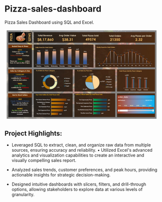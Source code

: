 # Pizza-sales-dashboard
Pizza Sales Dashboard using SQL and Excel.

![dashboard-animation](https://github.com/supratiktechandanalytics/Pizza-Sales-Dashboard/blob/main/Dashboard_pizza.jpg)
## Project Highlights:
* Leveraged SQL to extract, clean, and organize raw data from multiple sources, ensuring accuracy and reliability. • Utilized Excel's advanced analytics and visualization capabilities to create an interactive and visually compelling sales report.

* Analyzed sales trends, customer preferences, and peak hours, providing actionable insights for strategic decision-making.

* Designed intuitive dashboards with slicers, filters, and drill-through options, allowing stakeholders to explore data at various levels of granularity.

